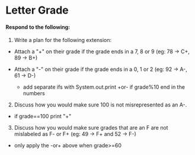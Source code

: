 # Letter Grade
#### Respond to the following:

1. Write a plan for the following extension:
  * Attach a "+" on their grade if the grade ends in a 7, 8 or 9 (eg: 78 -> C+, 89 -> B+)
  * Attach a "-" on their grade if the grade ends in a 0, 1 or 2 (eg: 92 -> A-, 61 -> D-)

    * add separate ifs with System.out.print +or- if grade%10 end in the numbers


2. Discuss how you would make sure 100 is not misrepresented as an A-.
  * if grade==100 print "+"


3. Discuss how you would make sure grades that are an F are not mislabeled as F- or F+ (eg: 49 -> F+ and 52 -> F-)
  * only apply the -or+ above when grade>=60
